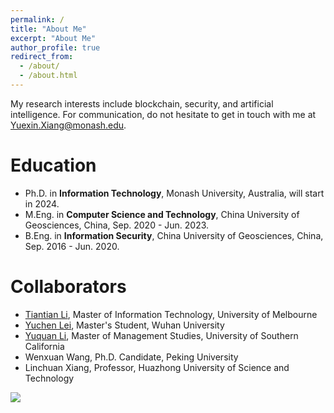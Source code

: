 ```yaml
---
permalink: /
title: "About Me"
excerpt: "About Me"
author_profile: true
redirect_from: 
  - /about/
  - /about.html
---
```


My research interests include blockchain, security, and artificial intelligence. For communication, do not hesitate to get in touch with me at <u>Yuexin.Xiang@monash.edu</u>.

Education
======
* Ph.D. in **Information Technology**, Monash University, Australia, will start in 2024.
* M.Eng. in **Computer Science and Technology**, China University of Geosciences, China, Sep. 2020 - Jun. 2023.
* B.Eng. in **Information Security**, China University of Geosciences, China, Sep. 2016 - Jun. 2020.
 
Collaborators
======
* [Tiantian Li](https://scholar.google.com/citations?user=yGoE1ZsAAAAJ&hl=en&oi=sra), Master of Information Technology, University of Melbourne
* [Yuchen Lei](https://www.linkedin.com/in/%E5%AE%87%E8%BE%B0-%E9%9B%B7-7a554a228/), Master's Student, Wuhan University
* [Yuquan Li](https://www.linkedin.com/in/yuquan-li-0228/), Master of Management Studies, University of Southern California
* Wenxuan Wang, Ph.D. Candidate, Peking University
* Linchuan Xiang, Professor, Huazhong University of Science and Technology


<a href='https://clustrmaps.com/site/1bxiw'  title='Visit tracker'><img src='//clustrmaps.com/map_v2.png?cl=ffffff&w=a&t=tt&d=2sT8kPDPch8P16xxYGXkhU-dkeBASOwIHGzWfqgU0Ks'/></a>





